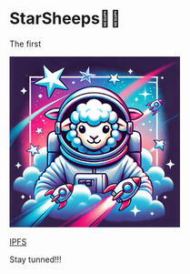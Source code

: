 # StarSheeps🐏🚀

The first

<img src="first.webp" alt="the first starsheep" width="300">

[IPFS](https://ipfs.io/ipfs/bafybeie5432w73ftwqo7qufz7ptweb2lw3s45vlrw6b2lmbekovyb4db6m)

Stay tunned!!!
